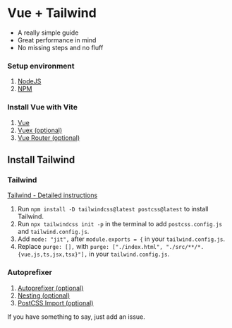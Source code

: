 # Vue + Tailwind

- A really simple guide
- Great performance in mind
- No missing steps and no fluff

### Setup environment

1. [NodeJS](chapters/environment/NODEJS.md)
1. [NPM](chapters/environment/NPM.md)

### Install Vue with Vite

1. [Vue](chapters/vue/VUE.md)
1. [Vuex (optional)](chapters/vue/VUEX.md)
1. [Vue Router (optional)](chapters/vue/VUE-ROUTER.md)

## Install Tailwind

### Tailwind

[Tailwind - Detailed instructions](chapters/tailwind/TAILWIND.md)

1. Run `npm install -D tailwindcss@latest postcss@latest` to install Tailwind.
1. Run `npx tailwindcss init -p` in the terminal to add `postcss.config.js` and `tailwind.config.js`.
1. Add `mode: "jit",` after `module.exports = {` in your `tailwind.config.js`.
1. Replace `purge: [],` with `purge: ["./index.html", "./src/**/*.{vue,js,ts,jsx,tsx}"],` in your `tailwind.config.js`.

### Autoprefixer

1. [Autoprefixer (optional)](chapters/tailwind/AUTOPREFIXER.md)
1. [Nesting (optional)](chapters/tailwind/NESTING.md)
1. [PostCSS Import (optional)](chapters/tailwind/POSTCSS-IMPORT.md)

If you have something to say, just add an issue.
